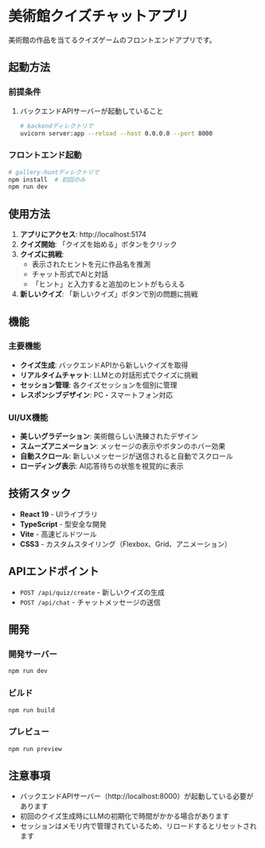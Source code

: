 # 美術館クイズチャットアプリ

美術館の作品を当てるクイズゲームのフロントエンドアプリです。

## 起動方法

### 前提条件
1. バックエンドAPIサーバーが起動していること
   ```bash
   # backendディレクトリで
   uvicorn server:app --reload --host 0.0.0.0 --port 8000
   ```

### フロントエンド起動
```bash
# gallery-huntディレクトリで
npm install  # 初回のみ
npm run dev
```

## 使用方法

1. **アプリにアクセス**: http://localhost:5174
2. **クイズ開始**: 「クイズを始める」ボタンをクリック
3. **クイズに挑戦**: 
   - 表示されたヒントを元に作品名を推測
   - チャット形式でAIと対話
   - 「ヒント」と入力すると追加のヒントがもらえる
4. **新しいクイズ**: 「新しいクイズ」ボタンで別の問題に挑戦

## 機能

### 主要機能
- **クイズ生成**: バックエンドAPIから新しいクイズを取得
- **リアルタイムチャット**: LLMとの対話形式でクイズに挑戦
- **セッション管理**: 各クイズセッションを個別に管理
- **レスポンシブデザイン**: PC・スマートフォン対応

### UI/UX機能
- **美しいグラデーション**: 美術館らしい洗練されたデザイン
- **スムーズアニメーション**: メッセージの表示やボタンのホバー効果
- **自動スクロール**: 新しいメッセージが送信されると自動でスクロール
- **ローディング表示**: AI応答待ちの状態を視覚的に表示

## 技術スタック

- **React 19** - UIライブラリ
- **TypeScript** - 型安全な開発
- **Vite** - 高速ビルドツール
- **CSS3** - カスタムスタイリング（Flexbox、Grid、アニメーション）

## APIエンドポイント

- `POST /api/quiz/create` - 新しいクイズの生成
- `POST /api/chat` - チャットメッセージの送信

## 開発

### 開発サーバー
```bash
npm run dev
```

### ビルド
```bash
npm run build
```

### プレビュー
```bash
npm run preview
```

## 注意事項

- バックエンドAPIサーバー（http://localhost:8000）が起動している必要があります
- 初回のクイズ生成時にLLMの初期化で時間がかかる場合があります
- セッションはメモリ内で管理されているため、リロードするとリセットされます
